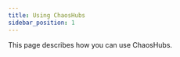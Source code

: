 ```yaml
---
title: Using ChaosHubs 
sidebar_position: 1
---
```


This page describes how you can use ChaosHubs.
